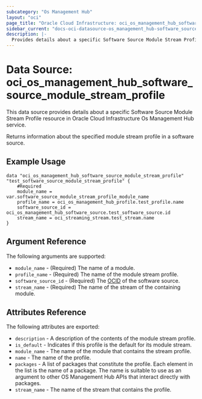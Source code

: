 ```yaml
---
subcategory: "Os Management Hub"
layout: "oci"
page_title: "Oracle Cloud Infrastructure: oci_os_management_hub_software_source_module_stream_profile"
sidebar_current: "docs-oci-datasource-os_management_hub-software_source_module_stream_profile"
description: |-
  Provides details about a specific Software Source Module Stream Profile in Oracle Cloud Infrastructure Os Management Hub service
---
```


# Data Source: oci_os_management_hub_software_source_module_stream_profile
This data source provides details about a specific Software Source Module Stream Profile resource in Oracle Cloud Infrastructure Os Management Hub service.

Returns information about the specified module stream profile in a software source.


## Example Usage

```hcl
data "oci_os_management_hub_software_source_module_stream_profile" "test_software_source_module_stream_profile" {
	#Required
	module_name = var.software_source_module_stream_profile_module_name
	profile_name = oci_os_management_hub_profile.test_profile.name
	software_source_id = oci_os_management_hub_software_source.test_software_source.id
	stream_name = oci_streaming_stream.test_stream.name
}
```

## Argument Reference

The following arguments are supported:

* `module_name` - (Required) The name of a module. 
* `profile_name` - (Required) The name of the module stream profile.
* `software_source_id` - (Required) The [OCID](https://docs.cloud.oracle.com/iaas/Content/General/Concepts/identifiers.htm) of the software source.
* `stream_name` - (Required) The name of the stream of the containing module. 


## Attributes Reference

The following attributes are exported:

* `description` - A description of the contents of the module stream profile.
* `is_default` - Indicates if this profile is the default for its module stream.
* `module_name` - The name of the module that contains the stream profile.
* `name` - The name of the profile.
* `packages` - A list of packages that constitute the profile.  Each element in the list is the name of a package.  The name is suitable to use as an argument to other OS Management Hub APIs that interact directly with packages. 
* `stream_name` - The name of the stream that contains the profile.

